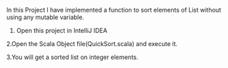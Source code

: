 In this Project I have implemented a function to sort elements of List without using any mutable variable.
1. Open this project in IntelliJ IDEA

2.Open the Scala Object file(QuickSort.scala) and execute it.

3.You will get a sorted list on integer elements.
